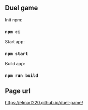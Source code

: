 ## Duel game

Init npm:
### `npm ci`

Start app:
### `npm start`

Build app:
### `npm run build`

## Page url
https://elmart220.github.io/duel-game/
